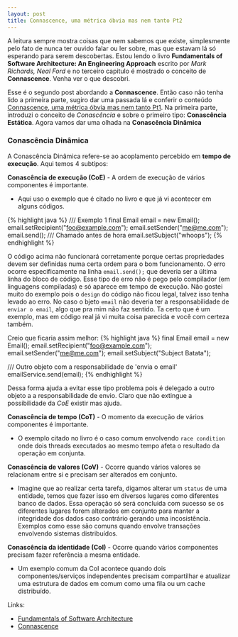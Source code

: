 ```yaml
---
layout: post
title: Connascence, uma métrica óbvia mas nem tanto Pt2
---
```


A leitura sempre mostra coisas que nem sabemos que existe, simplesmente pelo fato de nunca ter ouvido falar ou ler sobre, mas que estavam lá só esperando para serem descobertas.
Estou lendo o livro **Fundamentals of Software Architecture: An Engineering Approach** escrito por *Mark Richards, Neal Ford* e no terceiro
capitulo é mostrado o conceito de **Connascence**. Venha ver o que descobri.

Esse é o segundo post abordando a **Connascence**. Então caso não tenha lido a primeira parte, sugiro dar uma passada lá e conferir o conteúdo 
[Connascence, uma métrica óbvia mas nem tanto Pt1](http://brunoluz.com.br/2023/11/02/voce-sabe-o-que-e-connascence).
Na primeira parte, introduzi o conceito de *Conascência* e sobre o primeiro tipo: **Conascência Estática**.
Agora vamos dar uma olhada na **Conascência Dinâmica**

### Conascência Dinâmica
A Conascência Dinâmica refere-se ao acoplamento percebido em **tempo de execução**. Aqui temos 4 subtipos:

**Conascência de execução (CoE)** - A ordem de execução de vários componentes é importante.
- Aqui uso o exemplo que é citado no livro e que já vi acontecer em alguns códigos.

{% highlight java %}
/// Exemplo 1
final Email email = new Email();
email.setRecipient("foo@example.com"); 
email.setSender("me@me.com"); 
email.send(); /// Chamado antes de hora
email.setSubject("whoops");
{% endhighlight %}

O código acima não funcionará corretamente porque certas propriedades devem ser definidas
numa certa ordem para o bom funcionamento. O erro ocorre especificamente na linha ```email.send();``` que deveria ser 
a última linha do bloco de código. Esse tipo de erro não é pego pelo compilador (em linguagens compiladas) e 
só aparece em tempo de execução.
Não gostei muito do exemplo pois o ```design``` do código não ficou legal, talvez isso tenha levado ao erro. No caso o bjeto ```email```
não deveria ter a responsabilidade de ```enviar o email```, algo que pra mim não faz sentido. Ta certo que é um exemplo, mas
em código real já vi muita coisa parecida e você com certeza também.


Creio que ficaria assim melhor:
{% highlight java %}
final Email email = new Email();
email.setRecipient("foo@example.com");
email.setSender("me@me.com");
email.setSubject("Subject Batata");

/// Outro objeto com a responsabilidade de 'envia o email'
emailService.send(email);
{% endhighlight %}

Dessa forma ajuda a evitar esse tipo problema pois é delegado a outro objeto a a responsabilidade de envio. Claro que não extingue a possibilidade
da *CoE* existir mas ajuda.

  
**Conascência de tempo (CoT)** - O momento da execução de vários componentes é importante.
- O exemplo citado no livro é o caso comum envolvendo ```race condition``` onde dois threads executados ao mesmo tempo
afeta o resultado da operação em conjunta.


**Conascência de valores (CoV)** - Ocorre quando vários valores se relacionam entre si e precisam ser alterados em conjunto.
- Imagine que ao realizar certa tarefa, digamos alterar um ```status``` de uma entidade, temos que fazer isso em diversos lugares como
diferentes banco de dados. Essa operação só será concluida com sucesso se os diferentes lugares forem alterados em conjunto para manter a
integridade dos dados caso contrário gerando uma incosistência. Exemplos como esse são comuns quando envolve transações envolvendo sistemas 
distribuídos.


**Conascência da identidade (CoI)** - Ocorre quando vários componentes precisam fazer referência a mesma entidade.
- Um exemplo comum da CoI acontece quando dois componentes/serviços independentes precisam compartilhar e atualizar uma estrutura de dados
em comum como uma fila ou um cache distribuído.



Links:
- [Fundamentals of Software Architecture](https://fundamentalsofsoftwarearchitecture.com)
- [Connascence](https://connascence.io)

